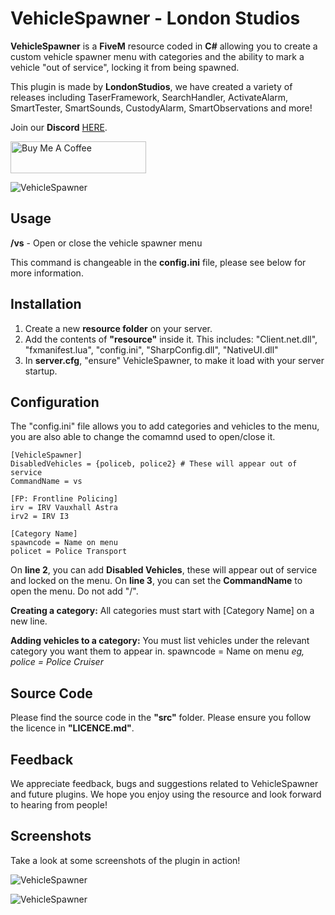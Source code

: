 # VehicleSpawner - London Studios
**VehicleSpawner** is a **FiveM** resource coded in **C#** allowing you to create a custom vehicle spawner menu with categories and the ability to mark a vehicle "out of service", locking it from being spawned.

This plugin is made by **LondonStudios**, we have created a variety of releases including TaserFramework, SearchHandler, ActivateAlarm, SmartTester, SmartSounds, CustodyAlarm, SmartObservations and more!

Join our **Discord** [HERE](https://discord.gg/nC2krpN).

<a href="https://www.buymeacoffee.com/londonstudios" target="_blank"><img src="https://cdn.buymeacoffee.com/buttons/default-orange.png" alt="Buy Me A Coffee" style="height: 51px !important;width: 217px !important;" ></a>

![VehicleSpawner](https://i.imgur.com/H0szUIY.png)

## Usage
**/vs** - Open or close the vehicle spawner menu

This command is changeable in the **config.ini** file, please see below for more information.
## Installation
 1.  Create a new **resource folder** on your server.
 2.  Add the contents of **"resource"** inside it. This includes:
"Client.net.dll", "fxmanifest.lua", "config.ini", "SharpConfig.dll", "NativeUI.dll"
3. In **server.cfg**, "ensure" VehicleSpawner, to make it load with your server startup.
## Configuration
The "config.ini" file allows you to add categories and vehicles to the menu, you are also able to change the comamnd used to open/close it.

    [VehicleSpawner]
    DisabledVehicles = {policeb, police2} # These will appear out of service
    CommandName = vs
    
	[FP: Frontline Policing]
	irv = IRV Vauxhall Astra
	irv2 = IRV I3
	
	[Category Name]
	spawncode = Name on menu
	policet = Police Transport

On **line 2**, you can add **Disabled Vehicles**, these will appear out of service and locked on the menu.
On **line 3**, you can set the **CommandName** to open the menu. Do not add "/".

**Creating a category:**
All categories must start with [Category Name] on a new line.

**Adding vehicles to a category:**
  You must list vehicles under the relevant category you want them to appear in.
  spawncode = Name on menu
*eg, police = Police Cruiser*
  
## Source Code
Please find the source code in the **"src"** folder. Please ensure you follow the licence in **"LICENCE.md"**.

## Feedback
We appreciate feedback, bugs and suggestions related to VehicleSpawner and future plugins. We hope you enjoy using the resource and look forward to hearing from people!

## Screenshots
Take a look at some screenshots of the plugin in action!

![VehicleSpawner](https://i.imgur.com/REgtP6X.png)

![VehicleSpawner](https://i.imgur.com/uAgJf1O.png)